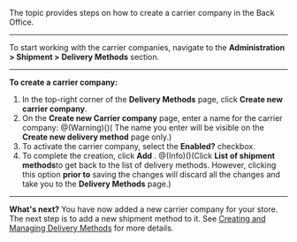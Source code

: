 The topic provides steps on how to create a carrier company in the Back Office.
***
To start working with the carrier companies, navigate to the **Administration > Shipment > Delivery Methods** section.
***
**To create a carrier company:**
1. In the top-right corner of the **Delivery Methods** page, click **Create new carrier company**.
2. On the **Create new Carrier company** page, enter a name for the carrier company:
@(Warning)()( The name you enter will be visible on the **Create new delivery method** page only.)
4. To activate the carrier company, select the **Enabled?** checkbox. 
5. To complete the creation, click **Add** .
@(Info)()(Click **List of shipment methods**to get back to the list of delivery methods. However, clicking this option **prior to** saving the changes will discard all the changes and take you to the **Delivery Methods** page.)

***
**What's next?**
You have now added a new carrier company for your store.
The next step is to add a new shipment method to it. See [Creating and Managing Delivery Methods](https://documentation.spryker.com/v4/docs/creating-and-managing-shipment-methods) for more details.
